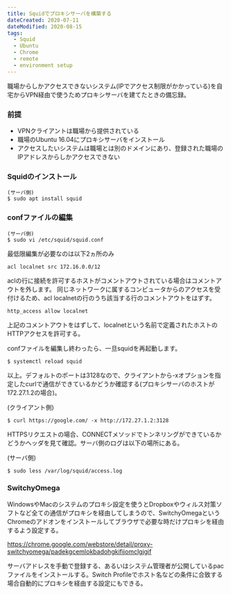 ```yaml
---
title: Squidでプロキシサーバを構築する
dateCreated: 2020-07-11
dateModified: 2020-08-15
tags:
  - Squid
  - Ubuntu
  - Chrome
  - remote
  - environment setup
---
```


職場からしかアクセスできないシステム(IPでアクセス制限がかかっている)を自宅からVPN経由で使うためプロキシサーバを建てたときの備忘録。


### 前提

- VPNクライアントは職場から提供されている
- 職場のUbuntu 16.04にプロキシサーバをインストール
- アクセスしたいシステムは職場とは別のドメインにあり、登録された職場のIPアドレスからしかアクセスできない


### Squidのインストール

```shell-session
(サーバ側)
$ sudo apt install squid
```

### confファイルの編集

```shell-session
(サーバ側)
$ sudo vi /etc/squid/squid.conf
```

最低限編集が必要なのは以下2ヵ所のみ

```
acl localnet src 172.16.0.0/12
```

aclの行に接続を許可するホストがコメントアウトされている場合はコメントアウトを外します。
同じネットワークに属するコンピュータからのアクセスを受付けるため、acl localnetの行のうち該当する行のコメントアウトをはずす。

```
http_access allow localnet
```

上記のコメントアウトをはずして、localnetという名前で定義されたホストのHTTPアクセスを許可する。

confファイルを編集し終わったら、一旦squidを再起動します。

```shell-session
$ systemctl reload squid
```

以上。デフォルトのポートは3128なので、クライアントから-xオプションを指定したcurlで通信ができているかどうか確認する(プロキシサーバのホストが172.27.1.2の場合)。

(クライアント側)

```shell-session
$ curl https://google.com/ -x http://172.27.1.2:3128
```

HTTPSリクエストの場合、CONNECTメソッドでトンネリングができているかどうかヘッダを見て確認。サーバ側のログは以下の場所にある。

(サーバ側)

```shell-session
$ sudo less /var/log/squid/access.log
```


### SwitchyOmega

WindowsやMacのシステムのプロキシ設定を使うとDropboxやウィルス対策ソフトなど全ての通信がプロキシを経由してしまうので、SwitchyOmegaというChromeのアドオンをインストールしてブラウザで必要な時だけプロキシを経由するよう設定する。

https://chrome.google.com/webstore/detail/proxy-switchyomega/padekgcemlokbadohgkifijomclgjgif

サーバアドレスを手動で登録する、あるいはシステム管理者が公開しているpacファイルをインストールする。Switch Profileでホスト名などの条件に合致する場合自動的にプロキシを経由する設定にもできる。
